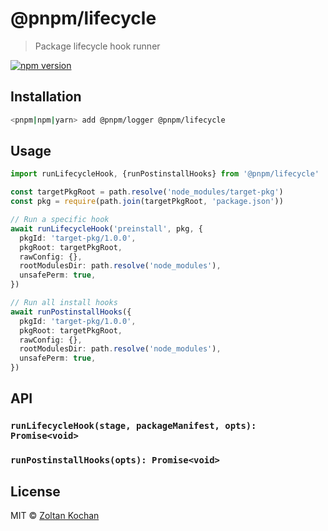 # @pnpm/lifecycle

> Package lifecycle hook runner

<!--@shields('npm')-->
[![npm version](https://img.shields.io/npm/v/@pnpm/lifecycle.svg)](https://www.npmjs.com/package/@pnpm/lifecycle)
<!--/@-->

## Installation

```sh
<pnpm|npm|yarn> add @pnpm/logger @pnpm/lifecycle
```

## Usage

```ts
import runLifecycleHook, {runPostinstallHooks} from '@pnpm/lifecycle'

const targetPkgRoot = path.resolve('node_modules/target-pkg')
const pkg = require(path.join(targetPkgRoot, 'package.json'))

// Run a specific hook
await runLifecycleHook('preinstall', pkg, {
  pkgId: 'target-pkg/1.0.0',
  pkgRoot: targetPkgRoot,
  rawConfig: {},
  rootModulesDir: path.resolve('node_modules'),
  unsafePerm: true,
})

// Run all install hooks
await runPostinstallHooks({
  pkgId: 'target-pkg/1.0.0',
  pkgRoot: targetPkgRoot,
  rawConfig: {},
  rootModulesDir: path.resolve('node_modules'),
  unsafePerm: true,
})
```

## API

### `runLifecycleHook(stage, packageManifest, opts): Promise<void>`

### `runPostinstallHooks(opts): Promise<void>`

## License

MIT © [Zoltan Kochan](https://www.kochan.io/)
